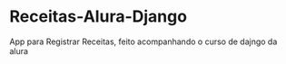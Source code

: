 # Receitas-Alura-Django
 App para Registrar Receitas, feito acompanhando o curso de dajngo da alura

